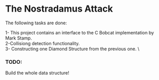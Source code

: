 
# The Nostradamus Attack 
The following tasks are done:


 1- This project contains an interface to the C Bobcat implementation by Mark Stamp. \
 2-Collisiong detection functionality. \
 3- Constructing one Diamond Structure from the previous one. \
 
### TODO:
 Build the whole data structure!

